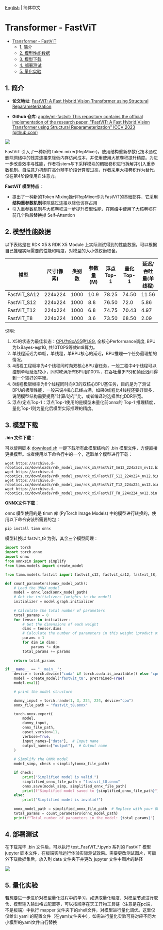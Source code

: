 [English](./README.md) | 简体中文

# Transformer - FastViT

- [Transformer - FastViT](#transformer---fastvit)
  - [1. 简介](#1-简介)
  - [2. 模型性能数据](#2-模型性能数据)
  - [3. 模型下载](#3-模型下载)
  - [4. 部署测试](#4-部署测试)
  - [5. 量化实验](#5-量化实验)

## 1. 简介

- **论文地址**: [FastViT: A Fast Hybrid Vision Transformer using Structural Reparameterization](http://arxiv.org/abs/2303.14189)

- **Github 仓库**: [apple/ml-fastvit: This repository contains the official implementation of the research paper, "FastViT: A Fast Hybrid Vision Transformer using Structural Reparameterization" ICCV 2023 (github.com)](https://github.com/apple/ml-fastvit)

![](./data/FastViT_architecture.png)

FastViT 引入了一种新的 token mixer(RepMixer)，使用结构重新参数化技术通过删除网络中的残差连接来降低内存访问成本，并使用使用大核卷积提升精度。为进一步改善效率与性能，作者将stem与下采样模块的稠密卷积进行拆解并引入重参数机制。自注意力机制在高分辨率阶段计算度过高，作者采用大核卷积作为替代，仅在第4阶段使用自注意力。

**FastViT 模型特点**：

- 提出了一种新的Token Mixing操作RepMixer作为FastViT的基础部件，它采用**结构重参数机制**移除跳过连接以降低访存占用
- 引入重参数机制与大核卷积进一步提升模型性能，在网络中使用了大核卷积在前几个阶段替换掉 Self-Attention


## 2. 模型性能数据

以下表格是在 RDK X5 & RDK X5 Module 上实际测试得到的性能数据，可以根据自己推理实际需要的性能和精度，对模型的大小做权衡取舍。


| 模型           | 尺寸(像素)  | 类别数  | 参数量(M) | 浮点Top-1  | 量化Top-1  | 延迟/吞吐量(单线程) | 延迟/吞吐量(多线程) | 帧率     |
| ------------ | ------- | ---- | ------ | ----- | ----- | ----------- | ----------- | ------ |
| FastViT_SA12 | 224x224 | 1000 | 10.9   | 78.25 | 74.50 | 11.56       | 42.45       | 93.44  |
| FastViT_S12  | 224x224 | 1000 | 8.8    | 76.50 | 72.0  | 5.86        | 20.45       | 193.87 |
| FastViT_T12  | 224x224 | 1000 | 6.8    | 74.75 | 70.43 | 4.97        | 16.87       | 234.78 |
| FastViT_T8   | 224x224 | 1000 | 3.6    | 73.50 | 68.50 | 2.09        | 5.93        | 667.21 |


说明: 
1. X5的状态为最佳状态：CPU为8xA55@1.8G, 全核心Performance调度, BPU为1xBayes-e@1G, 共10TOPS等效int8算力。
2. 单线程延迟为单帧，单线程，单BPU核心的延迟，BPU推理一个任务最理想的情况。
3. 4线程工程帧率为4个线程同时向双核心BPU塞任务，一般工程中4个线程可以控制单帧延迟较小，同时吃满所有BPU到100%，在吞吐量(FPS)和帧延迟间得到一个较好的平衡。
4. 8线程极限帧率为8个线程同时向X3的双核心BPU塞任务，目的是为了测试BPU的极限性能，一般来说4核心已经占满，如果8线程比4线程还要好很多，说明模型结构需要提高"计算/访存"比，或者编译时选择优化DDR带宽。
5. 浮点/定点Top-1：浮点Top-1使用的是模型未量化前onnx的 Top-1 推理精度，量化Top-1则为量化后模型实际推理的精度。

## 3. 模型下载

**.bin 文件下载**：

可以使用脚本 [download.sh](./model/download.sh) 一键下载所有此模型结构的 .bin 模型文件，方便直接更换模型。或者使用以下命令行中的一个，选取单个模型进行下载：

```shell
wget https://archive.d-robotics.cc/downloads/rdk_model_zoo/rdk_x5/FastViT_SA12_224x224_nv12.bin
wget https://archive.d-robotics.cc/downloads/rdk_model_zoo/rdk_x5/FastViT_S12_224x224_nv12.bin
wget https://archive.d-robotics.cc/downloads/rdk_model_zoo/rdk_x5/FastViT_T12_224x224_nv12.bin
wget https://archive.d-robotics.cc/downloads/rdk_model_zoo/rdk_x5/FastViT_T8_224x224_nv12.bin
```

**ONNX文件下载**：

onnx 模型使用的是 timm 库 (PyTorch Image Models) 中的模型进行转换的，使用以下命令安装所需要的包：

```shell
pip install timm onnx
```

模型转换以 fastvit_t8 为例，其余三个模型同理：

```Python
import torch
import torch.onnx
import onnx
from onnxsim import simplify
from timm.models import create_model

from timm.models.fastvit import fastvit_s12, fastvit_sa12, fastvit_t8, fastvit_t12

def count_parameters(onnx_model_path):
    # Load the ONNX model
    model = onnx.load(onnx_model_path)
    # Get the initializers (weights in the model)
    initializer = model.graph.initializer
    
    # Calculate the total number of parameters
    total_params = 0
    for tensor in initializer:
        # Get the dimensions of each weight
        dims = tensor.dims
        # Calculate the number of parameters in this weight (product of all dimensions)
        params = 1
        for dim in dims:
            params *= dim
        total_params += params
    
    return total_params

if __name__ == "__main__":
    device = torch.device("cuda" if torch.cuda.is_available() else "cpu")
    model = create_model('fastvit_t8', pretrained=True)
    model.eval()

    # print the model structure

    dummy_input = torch.randn(1, 3, 224, 224, device="cpu")
    onnx_file_path = "fastvit_t8.onnx"

    torch.onnx.export(
        model,
        dummy_input,
        onnx_file_path,
        opset_version=11,
        verbose=True,
        input_names=["data"],  # Input name
        output_names=["output"],  # Output name
    )
    
    # Simplify the ONNX model
    model_simp, check = simplify(onnx_file_path)

    if check:
        print("Simplified model is valid.")
        simplified_onnx_file_path = "fastvit_t8.onnx"
        onnx.save(model_simp, simplified_onnx_file_path)
        print(f"Simplified model saved to {simplified_onnx_file_path}")
    else:
        print("Simplified model is invalid!")
        
    onnx_model_path = simplified_onnx_file_path  # Replace with your ONNX model path
    total_params = count_parameters(onnx_model_path)
    print(f"Total number of parameters in the model: {total_params}")
```

## 4. 部署测试

在下载完毕 .bin 文件后，可以执行 test_FastViT_*.ipynb 系列的 FastViT 模型 jupyter 脚本文件，在板端实际运行体验实际测试效果。需要更改测试图片，可额外下载数据集后，放入到 data 文件夹下并更改 jupyter 文件中图片的路径

![](./data/inference.png)

## 5. 量化实验

若想要进一步进阶对模型量化过程中的学习，如选取量化精度、对模型节点进行取舍、模型输入输出格式配置等，可以按顺序在天工开物工具链（注意是在pc端，不是板端）中执行 mapper 文件夹下的shell文件，对模型进行量化调优。这里仅仅给出 yaml 的配置文件（在yaml文件夹中），如需进行量化实验可将对应不同大小模型的yaml文件自行替换
